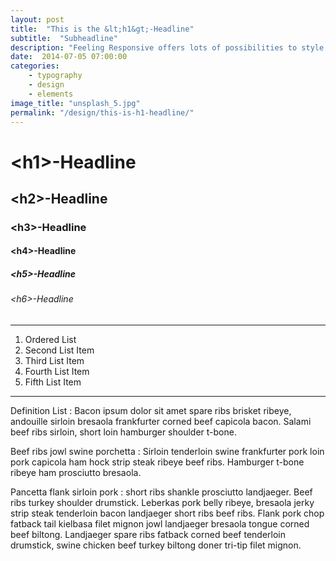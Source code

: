 ```yaml
---
layout: post
title:  "This is the &lt;h1&gt;-Headline"
subtitle:  "Subheadline"
description: "Feeling Responsive offers lots of possibilities to style your articles. The theme turns around the corner with a headline, subheadline, a title and header image. A beautiful typography crafted to please the eyes delivers your ideas, explanations and articles to stick out."
date:  2014-07-05 07:00:00
categories:
    - typography 
    - design 
    - elements 
image_title: "unsplash_5.jpg"
permalink: "/design/this-is-h1-headline/"
---
```


# &lt;h1&gt;-Headline

## &lt;h2&gt;-Headline

### &lt;h3&gt;-Headline

#### &lt;h4&gt;-Headline

##### &lt;h5&gt;-Headline

###### &lt;h6&gt;-Headline

- - -

1. Ordered List
2. Second List Item
3. Third List Item
4. Fourth List Item
5. Fifth List Item

- - -

Definition List
:   Bacon ipsum dolor sit amet spare ribs brisket ribeye, andouille sirloin bresaola frankfurter corned beef capicola bacon. Salami beef ribs sirloin, short loin hamburger shoulder t-bone.

Beef ribs jowl swine porchetta
:   Sirloin tenderloin swine frankfurter pork loin pork capicola ham hock strip steak ribeye beef ribs. Hamburger t-bone ribeye ham prosciutto bresaola.

Pancetta flank sirloin pork
:   short ribs shankle prosciutto landjaeger. Beef ribs turkey shoulder drumstick. Leberkas pork belly ribeye, bresaola jerky strip steak tenderloin bacon landjaeger short ribs beef ribs. Flank pork chop fatback tail kielbasa filet mignon jowl landjaeger bresaola tongue corned beef biltong. Landjaeger spare ribs fatback corned beef tenderloin drumstick, swine chicken beef turkey biltong doner tri-tip filet mignon. 